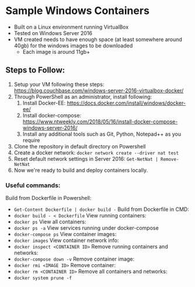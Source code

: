 # Sample Windows Containers
- Built on a Linux environment running VirtualBox
- Tested on Windows Server 2016
- VM created needs to have enough space (at least somewhere around 40gb) for the windows images to be downloaded
  - Each image is around 11gb+ 

## Steps to Follow:
1. Setup your VM following these steps: https://blog.couchbase.com/windows-server-2016-virtualbox-docker/
2. Through PowerShell as an administrator, install following:
   1. Install Docker-EE: https://docs.docker.com/install/windows/docker-ee/ 
   2. Install docker-compose: https://www.ntweekly.com/2018/05/16/install-docker-compose-windows-server-2016/
   3. Install any additional tools such as Git, Python, Notepad++ as you require
3. Clone the repository in default directory on Powershell
4. Create a docker network:
   `docker network create --driver nat test`
5. Reset default network settings in Server 2016:
   `Get-NetNat | Remove-NetNat`
6. Now we're ready to build and deploy containers locally.

### Useful commands:
Build from Dockerfile in Powershell:
- `Get-Content Dockerfile | docker build -`
Build from Dockerfile in CMD:
- `docker build - < Dockerfile`
View running containers:
- `docker ps`
View all containers:
- `docker ps -a`
View services running under docker-compose
- `docker-compose ps`
View container images:
- `docker images`
View container network info:
- `docker inspect <CONTAINER ID>`
Remove running containers and networks:  
- `docker-compose down -v`
Remove container image:
- `docker rmi <IMAGE ID>`
Remove container: 
- `docker rm <CONTAINER ID>`
Remove all containers and networks:
- `docker system prune -f`
